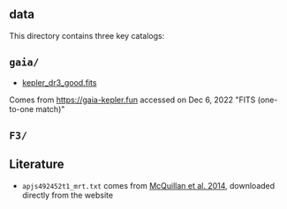 data
----


This directory contains three key catalogs:

## `gaia/`

- [kepler_dr3_good.fits](https://www.dropbox.com/s/pk5cgwjxanczn6b/kepler_dr3_good.fits?dl=0) 

Comes from https://gaia-kepler.fun accessed on Dec 6, 2022 "FITS (one-to-one match)"

## `F3/`

## Literature

- `apjs492452t1_mrt.txt` comes from [McQuillan et al. 2014](https://ui.adsabs.harvard.edu/abs/2014ApJS..211...24M/abstract), downloaded directly from the website
